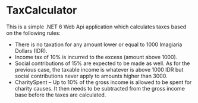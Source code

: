 # TaxCalculator

This is a simple .NET 6 Web Api application which calculates taxes based on the following rules:
  *	There is no taxation for any amount lower or equal to 1000 Imagiaria Dollars (IDR).
  *	Income tax of 10% is incurred to the excess (amount above 1000).
  * Social contributions of 15% are expected to be made as well. As for the previous case, the taxable income is whatever is above 1000 IDR but social contributions never apply to amounts higher than 3000.
  * CharitySpent – Up to 10% of the gross income is allowed to be spent for charity causes. It then needs to be subtracted from the gross income base before the taxes are calculated.
